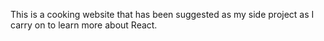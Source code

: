 This is a cooking website that has been suggested as my side project as I carry on to learn more about React.
